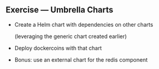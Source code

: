 ## Exercise — Umbrella Charts

- Create a Helm chart with dependencies on other charts

  (leveraging the generic chart created earlier)

- Deploy dockercoins with that chart

- Bonus: use an external chart for the redis component
